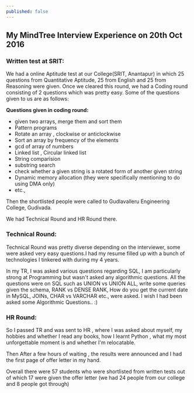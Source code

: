 ```yaml
---
published: false
---
```

## My MindTree Interview Experience on 20th Oct 2016

### **Written test at SRIT:**

We had a online Aptitude test at our College(SRIT, Anantapur) in which 25 questions from Quantitative Aptitude, 25 from English and 25 from Reasoning were given. Once we cleared this round, we had a Coding round consisting of 2 questions which was pretty easy. Some of the questions given to us are as follows:

**Questions given in coding round:**
- given two arrays, merge them and sort them
- Pattern programs
- Rotate an array , clockwise or anticlockwise
- Sort an array by frequency of the elements
- gcd of array of numbers
- Linked list , Circular linked list
- String comparision
- substring search
- check whether a given string is a rotated form of another given string
- Dynamic memory allocation (they were specifically mentioning to do using DMA only)
- etc.,

Then the shortlisted people were called to Gudlavalleru Engineering College, Gudivada.

We had Technical Round and HR Round there.

### **Technical Round:**

Technical Round was pretty diverse depending on the interviewer, some were asked very easy questions.I had my resume filled up with a bunch of technologies I tinkered with during my 4 years.

In my TR, I was asked various questions regarding SQL, I am particularly strong at Programming but wasn't asked any algorithmic questions. All the questions were on SQL such as UNION vs UNION ALL, write some queries given the schema, RANK vs DENSE RANK, How do you get the current date in MySQL, JOINs, CHAR vs VARCHAR  etc., were asked. I wish I had been asked some Algorithmic Questions.. :)

### **HR Round:**

So I passed TR and was sent to HR , where I was asked about myself, my hobbies and whether I read any books, how I learnt Python , what my most unforgettable moment is and whether I'm relocatable.

Then After a few hours of waiting , the results were announced and I had the first page of offer letter in my hand.

Overall there were 57 students who were shortlisted from written tests out of which 17 were given the offer letter (we had 24 people from our college and 8 people got through)
